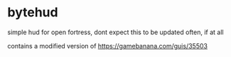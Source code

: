 # bytehud

simple hud for open fortress, dont expect this to be updated often, if at all

contains a modified version of https://gamebanana.com/guis/35503
